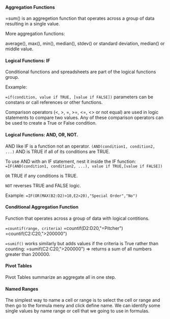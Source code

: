 #### Aggregation Functions

=sum() is an aggregetion function that operates across a group of data resulting in a single value.

More aggregation functions:

average(), max(), min(), median(), stdev() or standard deviation, median() or middle value.

#### Logical Functions: **IF**

Conditional functions and spreadsheets are part of the logical functions group. 

Exxample:

`=if(condition, value if TRUE, [value if FALSE])` parameters can be constans or call references or other functions. 

Comparison operators (<, >, =, >=, <=, <> or not equal) are used in logic statements to compare two values. Any of these comparison operators can be used to create a True or False condition.


#### Logical Functions: AND, OR, NOT.

AND like IF is a function not an operator. 
`(AND(condition1, condition2, ...)` AND is TRUE if all of its conditions are TRUE.

To use AND with an IF statement, nest it inside the IF function:
`=IF(AND(condition1, condition2, ...),
	value if TRUE,[value if FALSE])` 

`OR` TRUE if any conditions is TRUE.

`NOT` reverses TRUE and FALSE logic.

Example: `=IF(OR(MAX(B2:D2)>10,E2>20),"Special Order","No")`

#### Conditional Aggregation Function

Function that operates across a group of data with logical contitions.

`=countif(range, criteria)`
=countif(D2:D20,"=Pitcher")
=countif(C2:C20,">200000")

`=sumif()` works similarly but adds values if the criteria is True rather than counting:
=sumif(C2:C20,">200000") => returns a sum of all numbers greater than 200000.

#### Pivot Tables

Pivot Tables summarize an aggregate all in one step. 

#### Named Ranges

The simplest way to name a cell or range is to select the cell or range and then go to the formula meny and click define name. We can identify some single values by name range or cell that we going to use in formulas.
